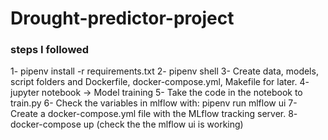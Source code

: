 # Drought-predictor-project



### steps I followed
1- pipenv install -r requirements.txt
2- pipenv shell
3- Create data, models, script folders and Dockerfile, docker-compose.yml, Makefile for later.
4- jupyter notebook -> Model training
5- Take the code in the notebook to train.py
6- Check the variables in mlflow with: pipenv run mlflow ui
7- Create a docker-compose.yml file with the MLflow tracking server.
8- docker-compose up (check the the mlflow ui is working)



